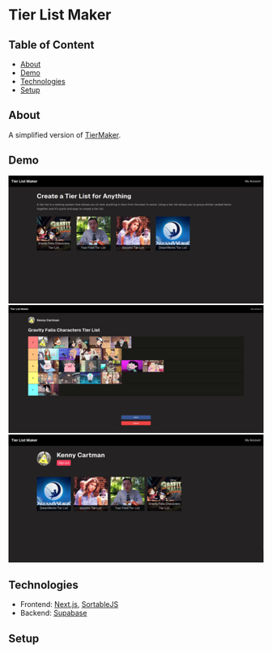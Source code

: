 # Tier List Maker

## Table of Content

- [About](#about)
- [Demo](#demo)
- [Technologies](#technologies)
- [Setup](#setup)

## About

A simplified version of [TierMaker](https://tiermaker.com/).  

## Demo

![demo](./demo//demo%201.png)
![demo](./demo//demo%202.png)
![demo](./demo//demo%203.png)

## Technologies

 - Frontend: [Next.js](https://nextjs.org/), [SortableJS](https://sortablejs.github.io/Sortable/)
 - Backend: [Supabase](https://supabase.com/)

## Setup
